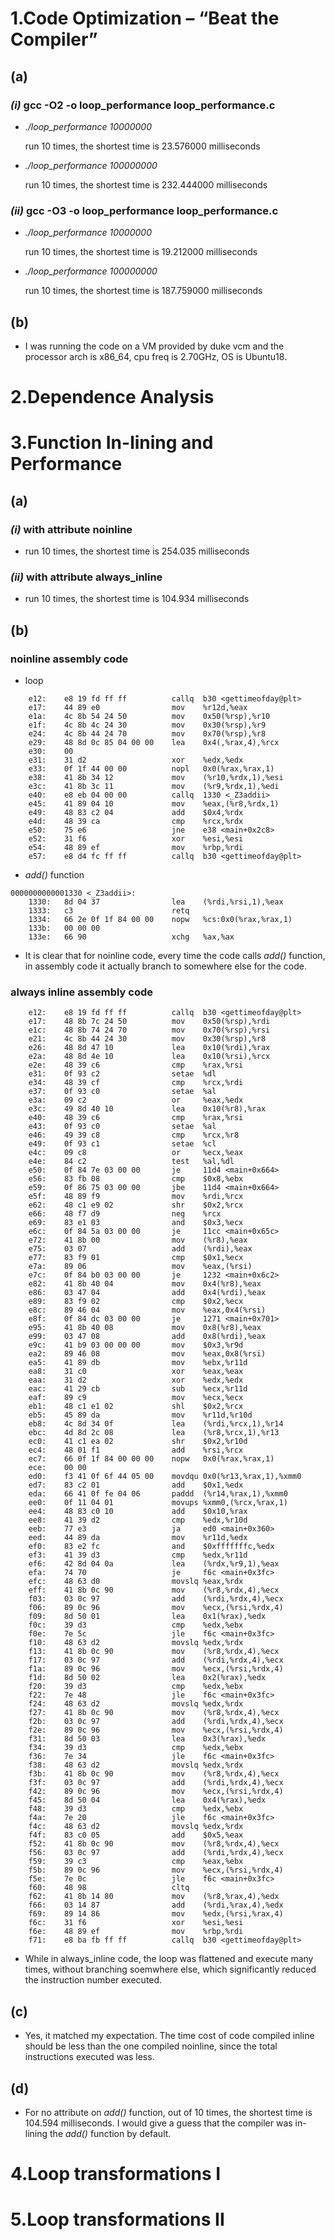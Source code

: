 # 1.Code Optimization – “Beat the Compiler”

## (a) 

### *(i)* gcc -O2 -o loop_performance loop_performance.c

- *./loop_performance 10000000*

    run 10 times, the shortest time is 23.576000 milliseconds

- *./loop_performance 100000000*

    run 10 times, the shortest time is 232.444000 milliseconds

### *(ii)* gcc -O3 -o loop_performance loop_performance.c

- *./loop_performance 10000000*

    run 10 times, the shortest time is 19.212000 milliseconds

- *./loop_performance 100000000*

    run 10 times, the shortest time is 187.759000 milliseconds

## (b)

- I was running the code on a VM provided by duke vcm and the processor arch is x86_64, cpu freq is 2.70GHz, OS is Ubuntu18.

# 2.Dependence Analysis

# 3.Function In-lining and Performance

## (a)

### *(i)* with attribute noinline

- run 10 times, the shortest time is 254.035 milliseconds

### *(ii)* with attribute always_inline

- run 10 times, the shortest time is 104.934 milliseconds

## (b)

### noinline assembly code

- loop

```
    e12:	e8 19 fd ff ff       	callq  b30 <gettimeofday@plt>
    e17:	44 89 e0             	mov    %r12d,%eax
    e1a:	4c 8b 54 24 50       	mov    0x50(%rsp),%r10
    e1f:	4c 8b 4c 24 30       	mov    0x30(%rsp),%r9
    e24:	4c 8b 44 24 70       	mov    0x70(%rsp),%r8
    e29:	48 8d 0c 85 04 00 00 	lea    0x4(,%rax,4),%rcx
    e30:	00 
    e31:	31 d2                	xor    %edx,%edx
    e33:	0f 1f 44 00 00       	nopl   0x0(%rax,%rax,1)
    e38:	41 8b 34 12          	mov    (%r10,%rdx,1),%esi
    e3c:	41 8b 3c 11          	mov    (%r9,%rdx,1),%edi
    e40:	e8 eb 04 00 00       	callq  1330 <_Z3addii>
    e45:	41 89 04 10          	mov    %eax,(%r8,%rdx,1)
    e49:	48 83 c2 04          	add    $0x4,%rdx
    e4d:	48 39 ca             	cmp    %rcx,%rdx
    e50:	75 e6                	jne    e38 <main+0x2c8>
    e52:	31 f6                	xor    %esi,%esi
    e54:	48 89 ef             	mov    %rbp,%rdi
    e57:	e8 d4 fc ff ff       	callq  b30 <gettimeofday@plt>
```

- *add()* function

```
0000000000001330 <_Z3addii>:
    1330:	8d 04 37             	lea    (%rdi,%rsi,1),%eax
    1333:	c3                   	retq   
    1334:	66 2e 0f 1f 84 00 00 	nopw   %cs:0x0(%rax,%rax,1)
    133b:	00 00 00 
    133e:	66 90                	xchg   %ax,%ax
```

- It is clear that for noinline code, every time the code calls *add()* function, in assembly code it actually branch to somewhere else for the code.

### always inline assembly code

```
    e12:	e8 19 fd ff ff       	callq  b30 <gettimeofday@plt>
    e17:	48 8b 7c 24 50       	mov    0x50(%rsp),%rdi
    e1c:	48 8b 74 24 70       	mov    0x70(%rsp),%rsi
    e21:	4c 8b 44 24 30       	mov    0x30(%rsp),%r8
    e26:	48 8d 47 10          	lea    0x10(%rdi),%rax
    e2a:	48 8d 4e 10          	lea    0x10(%rsi),%rcx
    e2e:	48 39 c6             	cmp    %rax,%rsi
    e31:	0f 93 c2             	setae  %dl
    e34:	48 39 cf             	cmp    %rcx,%rdi
    e37:	0f 93 c0             	setae  %al
    e3a:	09 c2                	or     %eax,%edx
    e3c:	49 8d 40 10          	lea    0x10(%r8),%rax
    e40:	48 39 c6             	cmp    %rax,%rsi
    e43:	0f 93 c0             	setae  %al
    e46:	49 39 c8             	cmp    %rcx,%r8
    e49:	0f 93 c1             	setae  %cl
    e4c:	09 c8                	or     %ecx,%eax
    e4e:	84 c2                	test   %al,%dl
    e50:	0f 84 7e 03 00 00    	je     11d4 <main+0x664>
    e56:	83 fb 08             	cmp    $0x8,%ebx
    e59:	0f 86 75 03 00 00    	jbe    11d4 <main+0x664>
    e5f:	48 89 f9             	mov    %rdi,%rcx
    e62:	48 c1 e9 02          	shr    $0x2,%rcx
    e66:	48 f7 d9             	neg    %rcx
    e69:	83 e1 03             	and    $0x3,%ecx
    e6c:	0f 84 5a 03 00 00    	je     11cc <main+0x65c>
    e72:	41 8b 00             	mov    (%r8),%eax
    e75:	03 07                	add    (%rdi),%eax
    e77:	83 f9 01             	cmp    $0x1,%ecx
    e7a:	89 06                	mov    %eax,(%rsi)
    e7c:	0f 84 b0 03 00 00    	je     1232 <main+0x6c2>
    e82:	41 8b 40 04          	mov    0x4(%r8),%eax
    e86:	03 47 04             	add    0x4(%rdi),%eax
    e89:	83 f9 02             	cmp    $0x2,%ecx
    e8c:	89 46 04             	mov    %eax,0x4(%rsi)
    e8f:	0f 84 dc 03 00 00    	je     1271 <main+0x701>
    e95:	41 8b 40 08          	mov    0x8(%r8),%eax
    e99:	03 47 08             	add    0x8(%rdi),%eax
    e9c:	41 b9 03 00 00 00    	mov    $0x3,%r9d
    ea2:	89 46 08             	mov    %eax,0x8(%rsi)
    ea5:	41 89 db             	mov    %ebx,%r11d
    ea8:	31 c0                	xor    %eax,%eax
    eaa:	31 d2                	xor    %edx,%edx
    eac:	41 29 cb             	sub    %ecx,%r11d
    eaf:	89 c9                	mov    %ecx,%ecx
    eb1:	48 c1 e1 02          	shl    $0x2,%rcx
    eb5:	45 89 da             	mov    %r11d,%r10d
    eb8:	4c 8d 34 0f          	lea    (%rdi,%rcx,1),%r14
    ebc:	4d 8d 2c 08          	lea    (%r8,%rcx,1),%r13
    ec0:	41 c1 ea 02          	shr    $0x2,%r10d
    ec4:	48 01 f1             	add    %rsi,%rcx
    ec7:	66 0f 1f 84 00 00 00 	nopw   0x0(%rax,%rax,1)
    ece:	00 00 
    ed0:	f3 41 0f 6f 44 05 00 	movdqu 0x0(%r13,%rax,1),%xmm0
    ed7:	83 c2 01             	add    $0x1,%edx
    eda:	66 41 0f fe 04 06    	paddd  (%r14,%rax,1),%xmm0
    ee0:	0f 11 04 01          	movups %xmm0,(%rcx,%rax,1)
    ee4:	48 83 c0 10          	add    $0x10,%rax
    ee8:	41 39 d2             	cmp    %edx,%r10d
    eeb:	77 e3                	ja     ed0 <main+0x360>
    eed:	44 89 da             	mov    %r11d,%edx
    ef0:	83 e2 fc             	and    $0xfffffffc,%edx
    ef3:	41 39 d3             	cmp    %edx,%r11d
    ef6:	42 8d 04 0a          	lea    (%rdx,%r9,1),%eax
    efa:	74 70                	je     f6c <main+0x3fc>
    efc:	48 63 d0             	movslq %eax,%rdx
    eff:	41 8b 0c 90          	mov    (%r8,%rdx,4),%ecx
    f03:	03 0c 97             	add    (%rdi,%rdx,4),%ecx
    f06:	89 0c 96             	mov    %ecx,(%rsi,%rdx,4)
    f09:	8d 50 01             	lea    0x1(%rax),%edx
    f0c:	39 d3                	cmp    %edx,%ebx
    f0e:	7e 5c                	jle    f6c <main+0x3fc>
    f10:	48 63 d2             	movslq %edx,%rdx
    f13:	41 8b 0c 90          	mov    (%r8,%rdx,4),%ecx
    f17:	03 0c 97             	add    (%rdi,%rdx,4),%ecx
    f1a:	89 0c 96             	mov    %ecx,(%rsi,%rdx,4)
    f1d:	8d 50 02             	lea    0x2(%rax),%edx
    f20:	39 d3                	cmp    %edx,%ebx
    f22:	7e 48                	jle    f6c <main+0x3fc>
    f24:	48 63 d2             	movslq %edx,%rdx
    f27:	41 8b 0c 90          	mov    (%r8,%rdx,4),%ecx
    f2b:	03 0c 97             	add    (%rdi,%rdx,4),%ecx
    f2e:	89 0c 96             	mov    %ecx,(%rsi,%rdx,4)
    f31:	8d 50 03             	lea    0x3(%rax),%edx
    f34:	39 d3                	cmp    %edx,%ebx
    f36:	7e 34                	jle    f6c <main+0x3fc>
    f38:	48 63 d2             	movslq %edx,%rdx
    f3b:	41 8b 0c 90          	mov    (%r8,%rdx,4),%ecx
    f3f:	03 0c 97             	add    (%rdi,%rdx,4),%ecx
    f42:	89 0c 96             	mov    %ecx,(%rsi,%rdx,4)
    f45:	8d 50 04             	lea    0x4(%rax),%edx
    f48:	39 d3                	cmp    %edx,%ebx
    f4a:	7e 20                	jle    f6c <main+0x3fc>
    f4c:	48 63 d2             	movslq %edx,%rdx
    f4f:	83 c0 05             	add    $0x5,%eax
    f52:	41 8b 0c 90          	mov    (%r8,%rdx,4),%ecx
    f56:	03 0c 97             	add    (%rdi,%rdx,4),%ecx
    f59:	39 c3                	cmp    %eax,%ebx
    f5b:	89 0c 96             	mov    %ecx,(%rsi,%rdx,4)
    f5e:	7e 0c                	jle    f6c <main+0x3fc>
    f60:	48 98                	cltq   
    f62:	41 8b 14 80          	mov    (%r8,%rax,4),%edx
    f66:	03 14 87             	add    (%rdi,%rax,4),%edx
    f69:	89 14 86             	mov    %edx,(%rsi,%rax,4)
    f6c:	31 f6                	xor    %esi,%esi
    f6e:	48 89 ef             	mov    %rbp,%rdi
    f71:	e8 ba fb ff ff       	callq  b30 <gettimeofday@plt>
```

- While in always_inline code, the loop was flattened and execute many times, without branching soemwhere else, which significantly reduced the instruction number executed.

## (c)

- Yes, it matched my expectation. The time cost of code compiled inline should be less than the one compiled noinline, since the total instructions executed was less.

## (d)

- For no attribute on *add()* function, out of 10 times, the shortest time is 104.594 milliseconds. I would give a guess that the compiler was in-lining the *add()* function by default.

# 4.Loop transformations I

# 5.Loop transformations II